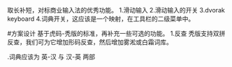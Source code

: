 取长补短，对标商业输入法的优秀功能。
1.滑动输入
2.滑动输入的开关
3.dvorak keyboard 
4.词典开关，这应该是一个映射，在工具栏的二级菜单中。

#方案设计
基于虎码-秃版的标准，再补充一些可选的功能。
1.反查
秃版支持双拼反查，我们可为它增加形码反查，然后增加雾淞或白霜词库。


.词典应该为 英-汉 与 汉-英 两部
